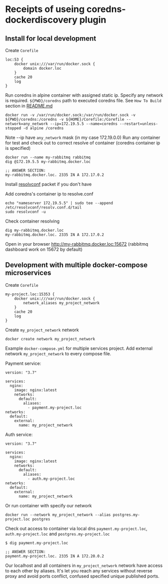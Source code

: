 Receipts of useing coredns-dockerdiscovery plugin
===================================

Install for local development
---

Create `Corefile`
    
    loc:53 {
        docker unix:///var/run/docker.sock {
            domain docker.loc
        }
        cache 20
        log
    }

Run coredns in alpine container with assigned static ip. Specify any network is required.
`${PWD}/coredns` path to executed coredns file. See `How To Build` section in [README.md](README.md)

    docker run -v /var/run/docker.sock:/var/run/docker.sock -v ${PWD}/coredns:/coredns -v ${HOME}/Corefile:/Corefile --network=any_network --ip=172.19.5.5 --name=coredns --restart=unless-stopped -d alpine /coredns 

Note --ip  have `any_network` mask (in my case 172.19.0.0)
Run any container for test and check out to correct resolve of container (coredns container ip is specified)
    
    docker run --name my-rabbitmq rabbitmq 
    dig @172.19.5.5 my-rabbitmq.docker.loc
    
    ;; ANSWER SECTION:
    my-rabbitmq.docker.loc. 2335 IN A 172.17.0.2

Install [resolvconf](https://en.wikipedia.org/wiki/Resolvconf) packet if you don't have

Add coredns's container ip to resolve.conf
    
    echo "nameserver 172.19.5.5" | sudo tee --append /etc/resolvconf/resolv.conf.d/tail
    sudo resolvconf -u

Check container resolving

    dig my-rabbitmq.docker.loc
    my-rabbitmq.docker.loc. 2335 IN A 172.17.0.2

Open in your browser http://my-rabbitmq.docker.loc:15672 (rabbitmq dashboard work on 15672 by default)

Development with multiple docker-compose microservices
----

Create `Corefile`

    my-project.loc:15353 {
        docker unix:///var/run/docker.sock {
            network_aliases my_project_network
        }
        cache 20
        log
    }

Create `my_project_network` network
 
    docker create network my_project_network

Example `docker-compose.yml` for multiple services project.
Add external network `my_project_network` to every compose file.

Payment service:

    version: "3.7"

    services:
      nginx:
        image: nginx:latest
        networks:
          default:
            aliases:
              - payment.my-project.loc
    networks:
      default:
        external:
          name: my_project_network

Auth service:

    version: "3.7"
    
    services:
      nginx:
        image: nginx:latest
        networks:
          default:
            aliases:
              - auth.my-project.loc
    networks:
      default:
        external:
          name: my_project_network

Or run container with specify our network  

    docker run --network my_project_network --alias postgres.my-project.loc postgres
       
Check out access to container via local dns `payment.my-project.loc`, `auth.my-project.loc` and `postgres.my-project.loc`

    $ dig payment.my-project.loc
    
    ;; ANSWER SECTION:
    payment.my-project.loc. 2335 IN A 172.20.0.2

Our localhost and all containers in `my_project_network` network have access to each other by aliases.
It's let you reach any services without reverse proxy and avoid ports conflict, confused specified unique published ports.